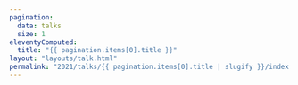 ```yaml
---
pagination:
  data: talks
  size: 1
eleventyComputed:
  title: "{{ pagination.items[0].title }}"
layout: "layouts/talk.html"
permalink: "2021/talks/{{ pagination.items[0].title | slugify }}/index.html"
---
```

